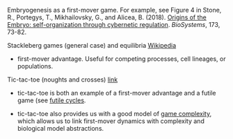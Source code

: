 Embryogenesis as a first-mover game. For example, see Figure 4 in Stone, R., Portegys, T., Mikhailovsky, G., and Alicea, B. (2018). [Origins of the Embryo: self-organization through cybernetic regulation](https://www.researchgate.net/publication/316861647_Origins_of_the_Embryo_self-organization_through_cybernetic_regulation_Preprint). _BioSystems_, 173, 73-82.

Stackleberg games (general case) and equilibria [Wikipedia](https://en.wikipedia.org/wiki/Stackelberg_competition#targetText=In%20game%20theory%20terms%2C%20the,sustaining%20of%20a%20Stackelberg%20equilibrium.)

* first-mover advantage. Useful for competing processes, cell lineages, or populations. 

Tic-tac-toe (noughts and crosses)  [link](https://en.wikipedia.org/wiki/Tic-tac-toe)  

* tic-tac-toe is both an example of a first-mover advantage and a futile game (see [futile cycles](https://github.com/Orthogonal-Research-Lab/Cybernetics-and-Systems/tree/master/Game%20Theory/Futile%20Cycle).

* tic-tac-toe also provides us with a good model of [game complexity](https://en.wikipedia.org/wiki/Game_complexity), which allows us to link first-mover dynamics with complexity and biological model abstractions.

